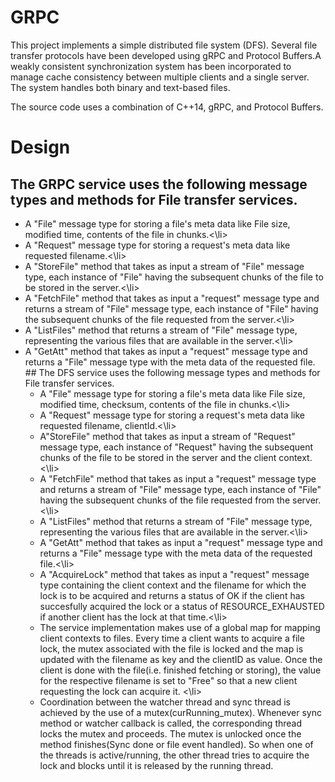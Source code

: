 # GRPC

This project implements a simple distributed file system (DFS). Several file transfer protocols have been developed using gRPC and Protocol Buffers.A weakly consistent synchronization system has been incorporated to manage cache consistency between multiple clients and a single server. The system handles both binary and text-based files.

The source code uses a combination of C++14, gRPC, and Protocol Buffers.

# Design

## The GRPC service uses the following message types and methods for File transfer services.
<ul>
	<li>A "File" message type for storing a file's meta data like File size, modified time, contents of the file in chunks.<\li>
	<li>A "Request" message type for storing a request's meta data like requested filename.<\li>
	<li>A "StoreFile" method that takes as input a stream of "File" message type, each instance of "File" having the subsequent chunks of the file to be stored in the server.<\li>
	<li>A "FetchFile" method that takes as input a "request" message type and returns a stream of "File" message type, each instance of "File" having the subsequent chunks of the file requested from the server.<\li>
	<li>A "ListFiles" method that returns a stream of "File" message type, representing the various files that are available in the server.<\li>
	<li>A "GetAtt" method that takes as input a "request" message type and returns a "File" message type with the meta data of the requested file.
## The DFS service uses the following message types and methods for File transfer services.
<ul>
	<li>A "File" message type for storing a file's meta data like File size, modified time, checksum, contents of the file in chunks.<\li>
	<li>A "Request" message type for storing a request's meta data like requested filename, clientId.<\li>
	<li>A"StoreFile" method that takes as input a stream of "Request" message type, each instance of "Request" having the subsequent chunks of the file to be stored in the server and the client context.<\li>
	<li>A "FetchFile" method that takes as input a "request" message type and returns a stream of "File" message type, each instance of "File" having the subsequent chunks of the file requested from the server.<\li>
	<li>A "ListFiles" method that returns a stream of "File" message type, representing the various files that are available in the server.<\li>
	<li>A "GetAtt" method that takes as input a "request" message type and returns a "File" message type with the meta data of the requested file.<\li>
	<li>A "AcquireLock" method that takes as input a "request" message type containing the client context and the filename for which the lock is to be acquired and returns a status of OK if the client has succesfully acquired the lock or a status of RESOURCE_EXHAUSTED if another client has the lock at that time.<\li>
	<li>The service implementation makes use of a global map for mapping client contexts to files. Every time a client wants to acquire a file lock, the mutex associated with the file is locked and the map is updated with the filename as key and the clientID as value. Once the client is done with the file(i.e. finished fetching or storing), the value for the respective filename is set to "Free" so that a new client requesting the lock can acquire it. <\li>
	<li>Coordination between the watcher thread and sync thread is achieved by the use of a mutex(curRunning_mutex). Whenever sync method or watcher callback is called, the corresponding thread locks the mutex and proceeds. The mutex is unlocked once the method finishes(Sync done or file event handled). So when one of the threads is active/running, the other thread tries to acquire the lock and blocks until it is released by the running thread.



